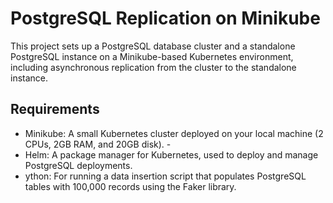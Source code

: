 # PostgreSQL Replication on Minikube
This project sets up a PostgreSQL database cluster and a standalone PostgreSQL instance on a Minikube-based Kubernetes environment, including asynchronous replication from the cluster to the standalone instance.

## Requirements

-  Minikube: A small Kubernetes cluster deployed on your local machine (2 CPUs, 2GB RAM, and 20GB disk). -
-  Helm: A package manager for Kubernetes, used to deploy and manage PostgreSQL deployments.
-  ython: For running a data insertion script that populates PostgreSQL tables with 100,000 records using the Faker library.
